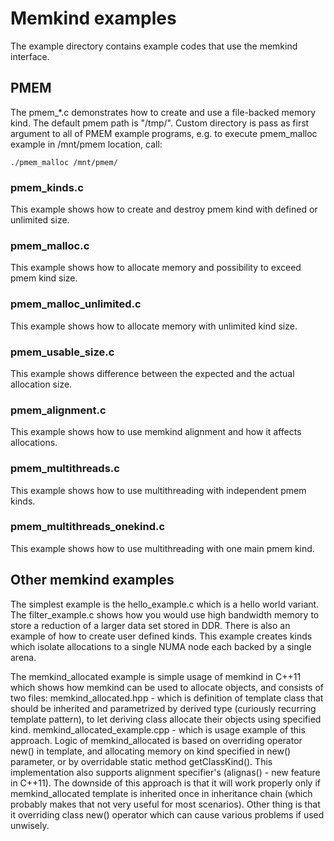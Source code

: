 # Memkind examples

The example directory contains example codes that use the memkind
interface.

## PMEM

The pmem_*.c demonstrates how to create and use a file-backed memory kind.
The default pmem path is "/tmp/".
Custom directory is pass as first argument to all of PMEM example programs, e.g. to execute pmem_malloc example in /mnt/pmem location, call:

    ./pmem_malloc /mnt/pmem/

### pmem_kinds.c

This example shows how to create and destroy pmem kind with defined or unlimited size.

### pmem_malloc.c

This example shows how to allocate memory and possibility to exceed pmem kind size.

### pmem_malloc_unlimited.c

This example shows how to allocate memory with unlimited kind size.

### pmem_usable_size.c

This example shows difference between the expected and the actual allocation size.

### pmem_alignment.c

This example shows how to use memkind alignment and how it affects allocations.

### pmem_multithreads.c

This example shows how to use multithreading with independent pmem kinds.

### pmem_multithreads_onekind.c

This example shows how to use multithreading with one main pmem kind.

## Other memkind examples

The simplest example is the hello_example.c which is a hello world
variant.  The filter_example.c shows how you would use high bandwidth
memory to store a reduction of a larger data set stored in DDR. There is
also an example of how to create user defined kinds.  This example
creates kinds which isolate allocations to a single NUMA node each
backed by a single arena.

The memkind_allocated example is simple usage of memkind in C++11 which
shows how memkind can be used to allocate objects, and consists of two files:
memkind_allocated.hpp - which is definition of template class that should be
inherited and parametrized by derived type (curiously recurring template
pattern), to let deriving class allocate their objects using specified kind.
memkind_allocated_example.cpp - which is usage example of this approach.
Logic of memkind_allocated is based on overriding operator new() in template,
and allocating memory on kind specified in new() parameter, or by overridable
static method getClassKind(). This implementation also supports alignment
specifier's (alignas() - new feature in C++11).
The downside of this approach is that it will work properly only if
memkind_allocated template is inherited once in inheritance chain (which
probably makes that not very useful for most scenarios). Other thing is that it
overriding class new() operator which can cause various problems if used
unwisely.